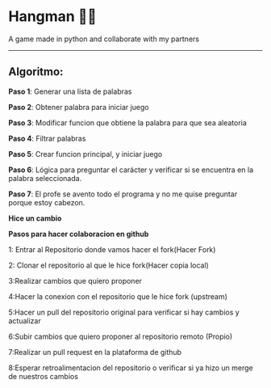 # Hangman 🎂👩
A game made in python and collaborate with my partners

---

## Algoritmo:

**Paso 1**: Generar una lista de palabras

**Paso 2**: Obtener palabra para iniciar juego

**Paso 3**: Modificar funcion que obtiene la palabra para que sea aleatoria

**Paso 4**: Filtrar palabras

**Paso 5**: Crear funcion principal, y iniciar juego

**Paso 6**: Lógica para preguntar el carácter y verificar si se encuentra en la palabra seleccionada.

**Paso 7**: El profe se avento todo el programa y no me quise preguntar porque estoy cabezon.


**Hice un cambio**

**Pasos para hacer colaboracion en github**

1: Entrar al Repositorio donde vamos hacer el fork(Hacer Fork)

2: Clonar el repositorio al que le hice fork(Hacer copia local)

3:Realizar cambios que quiero proponer

4:Hacer la conexion con el repositorio que le hice fork (upstream)

5:Hacer un pull del repositorio original para verificar si hay cambios y actualizar

6:Subir cambios que quiero proponer al repositorio remoto (Propio)

7:Realizar un pull request en la plataforma de github

8:Esperar retroalimentacion del repositorio o verificar si ya hizo un merge de nuestros cambios
